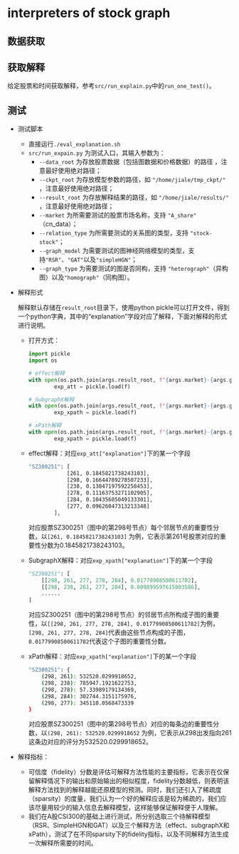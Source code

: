 # interpreters of stock graph

## 数据获取

## 获取解释
给定股票和时间获取解释，参考`src/run_explain.py`中的`run_one_test()`。

## 测试
- 测试脚本
	- 直接运行`./eval_explanation.sh`
	- `src/run_expain.py` 为测试入口，其输入参数为：
	    - `--data_root` 为存放股票数据（包括图数据和价格数据）的路径 ，注意最好使用绝对路径；
	    - `--ckpt_root` 为存放模型参数的路径，如 `"/home/jiale/tmp_ckpt/"` ，注意最好使用绝对路径；
	    - `--result_root` 为存放解释结果的路径，如 `"/home/jiale/results/"` ，注意最好使用绝对路径；
	    - `--market` 为所需要测试的股票市场名称，支持 `"A_share"` （cn_data）；
	    - `--relation_type` 为所需要测试的关系图的类型，支持 `"stock-stock"`；
	    - `--graph_model` 为需要测试的图神经网络模型的类型，支持`"RSR"`、`"GAT"`以及`"simpleHGN"`；
	    - `--graph_type` 为需要测试的图是否同构，支持 `"heterograph"`（异构图）以及`"homograph"`（同构图）。

- 解释形式
  
    解释默认存储在`result_root`目录下，使用python pickle可以打开文件，得到一个python字典，其中的“explanation”字段对应了解释，下面对解释的形式进行说明。
    
    - 打开方式：
      
        ```python
        import pickle
        import os
        
        # effect解释
        with open(os.path.join(args.result_root, f"{args.market}-{args.graph_model}-{args.graph_type}-att-explanation"), 'rb') as f:
        		exp_att = pickle.load(f)
        
        # SubgraphX解释
        with open(os.path.join(args.result_root, f"{args.market}-{args.graph_model}-{args.graph_type}-subgraphx-explanation"), 'rb') as f:
        		exp_xpath = pickle.load(f)
        
        # xPath解释
        with open(os.path.join(args.result_root, f"{args.market}-{args.graph_model}-{args.graph_type}-xpath-explanation"), 'rb') as f:
        		exp_xpath = pickle.load(f)
        ```
        
    - effect解释：对应`exp_att["explanation"]`下的某一个字段
      
        ```bash
        "SZ300251": [
        			[261, 0.1845821738243103],
        			[298, 0.16644789278507233],
        			[238, 0.13847197592258453],
        			[278, 0.11163753271102905],
        			[284, 0.10435605049133301],
        			[277, 0.09626047313213348]
        		],
        ```
        
        对应股票SZ300251（图中的第298号节点）每个邻居节点的重要性分数，以`[261, 0.1845821738243103]` 为例，它表示第261号股票对应的重要性分数为0.1845821738243103。
        
    - SubgraphX解释：对应`exp_xpath["explanation"]`下的某一个字段
      
        ```python
        "SZ300251": [
        	[[298, 261, 277, 278, 284], 0.01779908500611782],
        	[[298, 238, 261, 277, 284], 0.009899597615003586],
        	......
        ]
        ```
        
        对应SZ300251（图中的第298号节点）的邻居节点所构成子图的重要性，以`[[298, 261, 277, 278, 284], 0.01779908500611782]`为例，`[298, 261, 277, 278, 284]`代表由这些节点构成的子图，`0.01779908500611782`代表这个子图的重要性分数。
        
    - xPath解释：对应`exp_xpath["explanation"]`下的某一个字段
      
        ```bash
        "SZ300251": {
        	(298, 261): 532520.0299918652,
        	(298, 238): 785947.1921622753,
        	(298, 278): 57.33989179134369,
        	(298, 284): 302744.3151175976,
        	(298, 277): 345110.0568473339
        }
        ```
        
        对应股票SZ300251（图中的第298号节点）对应的每条边的重要性分数，以`(298, 261): 532520.0299918652` 为例，它表示从298出发指向261这条边对应的评分为532520.0299918652。
    
- 解释指标：
    - 可信度（fidelity）分数是评估可解释方法性能的主要指标，它表示在仅保留解释情况下的输出和原始输出的相似程度，fidelity分数越低，则表明该解释方法找到的解释越能还原模型的预测。同时，我们还引入了稀疏度（sparsity）的度量，我们认为一个好的解释应该是较为稀疏的，我们应该尽量用较少的输入信息去解释模型，这样能够保证解释便于人理解。
    - 我们在A股CSI300的基础上进行测试，所分别选取三个待解释模型（RSR、SimpleHGN和GAT）以及三个解释方法（effect、subgraphX和xPath），测试了在不同sparsity下的fidelity指标，以及不同解释方法生成一次解释所需要的时间。